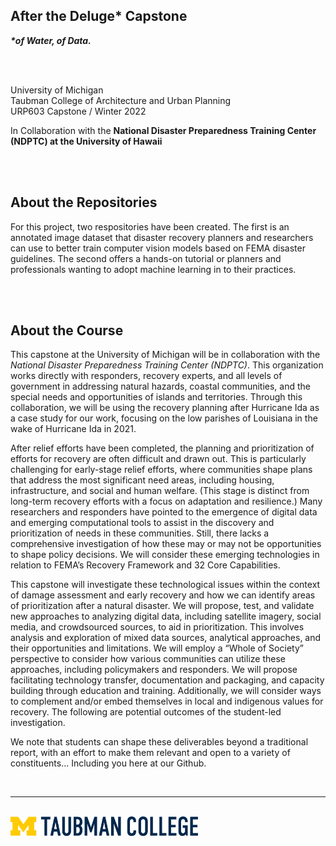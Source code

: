 ## After the Deluge* Capstone<br>

<p> 
  
**_*of Water, of Data._** <br>

<br>
<br>

University of Michigan <br>
Taubman College of Architecture and Urban Planning<br>
URP603 Capstone / Winter 2022 

In Collaboration with the **National Disaster Preparedness Training Center (NDPTC) at the University of Hawaii**

<br>
<br>
  
## About the Repositories

For this project, two respositories have been created. The first is an annotated image dataset that disaster recovery planners and researchers can use to better train computer vision models based on FEMA disaster guidelines. The second offers a hands-on tutorial or planners and professionals wanting to adopt machine learning in to their practices. 

<br>
<br>

## About the Course
This capstone at the University of Michigan will be in collaboration with the *National Disaster Preparedness Training Center (NDPTC)*. This organization works directly with responders, recovery experts, and all levels of government in addressing natural hazards, coastal communities, and the special needs and opportunities of islands and territories. Through this collaboration, we will be using the recovery planning after Hurricane Ida as a case study for our work, focusing on the low parishes of Louisiana in the wake of Hurricane Ida in 2021. 

After relief efforts have been completed, the planning and prioritization of efforts for recovery are often difficult and drawn out. This is particularly challenging for early-stage relief efforts, where communities shape plans that address the most significant need areas, including housing, infrastructure, and social and human welfare. (This stage is distinct from long-term recovery efforts with a focus on adaptation and resilience.) Many researchers and responders have pointed to the emergence of digital data and emerging computational tools to assist in the discovery and prioritization of needs in these communities. Still, there lacks a comprehensive investigation of how these may or may not be opportunities to shape policy decisions. We will consider these emerging technologies in relation to FEMA’s Recovery Framework and 32 Core Capabilities. 

This capstone will investigate these technological issues within the context of damage assessment and early recovery and how we can identify areas of prioritization after a natural disaster. We will propose, test, and validate new approaches to analyzing digital data, including satellite imagery, social media, and crowdsourced sources, to aid in prioritization. This involves analysis and exploration of mixed data sources, analytical approaches, and their opportunities and limitations. We will employ a “Whole of Society” perspective to consider how various communities can utilize these approaches, including policymakers and responders. We will propose facilitating technology transfer, documentation and packaging, and capacity building through education and training. Additionally, we will consider ways to complement and/or embed themselves in local and indigenous values for recovery. 
The following are potential outcomes of the student-led investigation. 

We note that students can shape these deliverables beyond a traditional report, with an effort to make them relevant and open to a variety of constituents... Including you here at our Github. 

<br>

<hr>

<br>

<img src="assets/taubman-logo.png" alt="UM Taubman College Logo" width=300>

